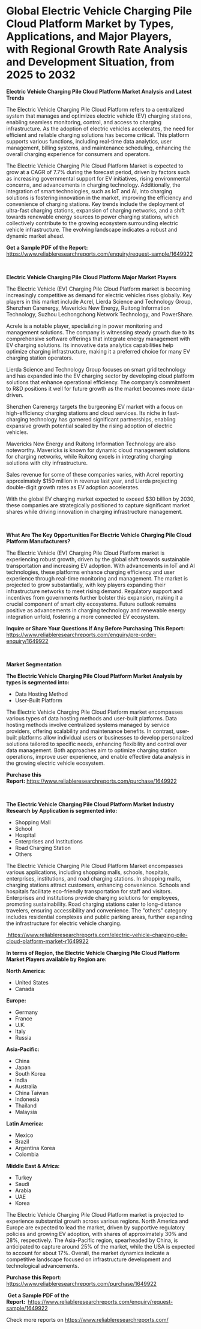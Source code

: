 <p><h1>Global Electric Vehicle Charging Pile Cloud Platform Market by Types, Applications, and Major Players, with Regional Growth Rate Analysis and Development Situation, from 2025 to 2032</h1></p><p><strong>Electric Vehicle Charging Pile Cloud Platform Market Analysis and Latest Trends</strong></p>
<p><p>The Electric Vehicle Charging Pile Cloud Platform refers to a centralized system that manages and optimizes electric vehicle (EV) charging stations, enabling seamless monitoring, control, and access to charging infrastructure. As the adoption of electric vehicles accelerates, the need for efficient and reliable charging solutions has become critical. This platform supports various functions, including real-time data analytics, user management, billing systems, and maintenance scheduling, enhancing the overall charging experience for consumers and operators.</p><p>The Electric Vehicle Charging Pile Cloud Platform Market is expected to grow at a CAGR of 7.7% during the forecast period, driven by factors such as increasing governmental support for EV initiatives, rising environmental concerns, and advancements in charging technology. Additionally, the integration of smart technologies, such as IoT and AI, into charging solutions is fostering innovation in the market, improving the efficiency and convenience of charging stations. Key trends include the deployment of ultra-fast charging stations, expansion of charging networks, and a shift towards renewable energy sources to power charging stations, which collectively contribute to the growing ecosystem surrounding electric vehicle infrastructure. The evolving landscape indicates a robust and dynamic market ahead.</p></p>
<p><strong>Get a Sample PDF of the Report:&nbsp;</strong> <a href="https://www.reliableresearchreports.com/enquiry/request-sample/1649922?utm_campaign=2930&utm_medium=2&utm_source=Github&utm_content=ia&utm_term=23032025&utm_id=electric-vehicle-charging-pile-cloud-platform">https://www.reliableresearchreports.com/enquiry/request-sample/1649922</a></p>
<p>&nbsp;</p>
<p><strong>Electric Vehicle Charging Pile Cloud Platform Major Market Players</strong></p>
<p><p>The Electric Vehicle (EV) Charging Pile Cloud Platform market is becoming increasingly competitive as demand for electric vehicles rises globally. Key players in this market include Acrel, Lierda Science and Technology Group, Shenzhen Carenergy, Mavericks New Energy, Ruitong Information Technology, Suzhou Lechongchong Network Technology, and PowerShare.</p><p>Acrele is a notable player, specializing in power monitoring and management solutions. The company is witnessing steady growth due to its comprehensive software offerings that integrate energy management with EV charging solutions. Its innovative data analytics capabilities help optimize charging infrastructure, making it a preferred choice for many EV charging station operators.</p><p>Lierda Science and Technology Group focuses on smart grid technology and has expanded into the EV charging sector by developing cloud platform solutions that enhance operational efficiency. The company’s commitment to R&D positions it well for future growth as the market becomes more data-driven.</p><p>Shenzhen Carenergy targets the burgeoning EV market with a focus on high-efficiency charging stations and cloud services. Its niche in fast-charging technology has garnered significant partnerships, enabling expansive growth potential scaled by the rising adoption of electric vehicles.</p><p>Mavericks New Energy and Ruitong Information Technology are also noteworthy. Mavericks is known for dynamic cloud management solutions for charging networks, while Ruitong excels in integrating charging solutions with city infrastructure. </p><p>Sales revenue for some of these companies varies, with Acrel reporting approximately $150 million in revenue last year, and Lierda projecting double-digit growth rates as EV adoption accelerates.</p><p>With the global EV charging market expected to exceed $30 billion by 2030, these companies are strategically positioned to capture significant market shares while driving innovation in charging infrastructure management.</p></p>
<p>&nbsp;</p>
<p><strong>What Are The Key Opportunities For Electric Vehicle Charging Pile Cloud Platform Manufacturers?</strong></p>
<p><p>The Electric Vehicle (EV) Charging Pile Cloud Platform market is experiencing robust growth, driven by the global shift towards sustainable transportation and increasing EV adoption. With advancements in IoT and AI technologies, these platforms enhance charging efficiency and user experience through real-time monitoring and management. The market is projected to grow substantially, with key players expanding their infrastructure networks to meet rising demand. Regulatory support and incentives from governments further bolster this expansion, making it a crucial component of smart city ecosystems. Future outlook remains positive as advancements in charging technology and renewable energy integration unfold, fostering a more connected EV ecosystem.</p></p>
<p><strong>Inquire or Share Your Questions If Any Before Purchasing This Report:</strong> <a href="https://www.reliableresearchreports.com/enquiry/pre-order-enquiry/1649922?utm_campaign=2930&utm_medium=2&utm_source=Github&utm_content=ia&utm_term=23032025&utm_id=electric-vehicle-charging-pile-cloud-platform">https://www.reliableresearchreports.com/enquiry/pre-order-enquiry/1649922</a></p>
<p>&nbsp;</p>
<p><strong>Market Segmentation</strong></p>
<p><strong>The Electric Vehicle Charging Pile Cloud Platform Market Analysis by types is segmented into:</strong></p>
<p><ul><li>Data Hosting Method</li><li>User-Built Platform</li></ul></p>
<p><p>The Electric Vehicle Charging Pile Cloud Platform market encompasses various types of data hosting methods and user-built platforms. Data hosting methods involve centralized systems managed by service providers, offering scalability and maintenance benefits. In contrast, user-built platforms allow individual users or businesses to develop personalized solutions tailored to specific needs, enhancing flexibility and control over data management. Both approaches aim to optimize charging station operations, improve user experience, and enable effective data analysis in the growing electric vehicle ecosystem.</p></p>
<p><strong>Purchase this Report:&nbsp;</strong><a href="https://www.reliableresearchreports.com/purchase/1649922?utm_campaign=2930&utm_medium=2&utm_source=Github&utm_content=ia&utm_term=23032025&utm_id=electric-vehicle-charging-pile-cloud-platform">https://www.reliableresearchreports.com/purchase/1649922</a></p>
<p>&nbsp;</p>
<p><strong>The Electric Vehicle Charging Pile Cloud Platform Market Industry Research by Application is segmented into:</strong></p>
<p><ul><li>Shopping Mall</li><li>School</li><li>Hospital</li><li>Enterprises and Institutions</li><li>Road Charging Station</li><li>Others</li></ul></p>
<p><p>The Electric Vehicle Charging Pile Cloud Platform Market encompasses various applications, including shopping malls, schools, hospitals, enterprises, institutions, and road charging stations. In shopping malls, charging stations attract customers, enhancing convenience. Schools and hospitals facilitate eco-friendly transportation for staff and visitors. Enterprises and institutions provide charging solutions for employees, promoting sustainability. Road charging stations cater to long-distance travelers, ensuring accessibility and convenience. The "others" category includes residential complexes and public parking areas, further expanding the infrastructure for electric vehicle charging.</p></p>
<p><a href="https://www.reliableresearchreports.com/electric-vehicle-charging-pile-cloud-platform-market-r1649922?utm_campaign=2930&utm_medium=2&utm_source=Github&utm_content=ia&utm_term=23032025&utm_id=electric-vehicle-charging-pile-cloud-platform">&nbsp;https://www.reliableresearchreports.com/electric-vehicle-charging-pile-cloud-platform-market-r1649922</a></p>
<p><strong>In terms of Region, the Electric Vehicle Charging Pile Cloud Platform Market Players available by Region are:</strong></p>
<p>
    <p> <strong> North America: </strong>
        <ul>
            <li>United States</li>
            <li>Canada</li>
        </ul>
        </p> 
    <p> <strong> Europe: </strong>
        <ul>
            <li>Germany</li>
            <li>France</li>
            <li>U.K.</li>
            <li>Italy</li>
            <li>Russia</li>
        </ul>
        </p> 
    <p> <strong> Asia-Pacific: </strong>
        <ul>
            <li>China</li>
            <li>Japan</li>
            <li>South Korea</li>
            <li>India</li>
            <li>Australia</li>
            <li>China Taiwan</li>
            <li>Indonesia</li>
            <li>Thailand</li>
            <li>Malaysia</li>
        </ul>
        </p> 
    <p> <strong> Latin America: </strong>
        <ul>
            <li>Mexico</li>
            <li>Brazil</li>
            <li>Argentina Korea</li>
            <li>Colombia</li>
        </ul>
        </p> 
    <p> <strong> Middle East & Africa: </strong>
        <ul>
            <li>Turkey</li>
            <li>Saudi</li>
            <li>Arabia</li>
            <li>UAE</li>
            <li>Korea</li>
        </ul>
    </p>
    </p>
<p><p>The Electric Vehicle Charging Pile Cloud Platform market is projected to experience substantial growth across various regions. North America and Europe are expected to lead the market, driven by supportive regulatory policies and growing EV adoption, with shares of approximately 30% and 28%, respectively. The Asia-Pacific region, spearheaded by China, is anticipated to capture around 25% of the market, while the USA is expected to account for about 17%. Overall, the market dynamics indicate a competitive landscape focused on infrastructure development and technological advancements.</p></p>
<p><strong>Purchase this Report: </strong><a href="https://www.reliableresearchreports.com/purchase/1649922?utm_campaign=2930&utm_medium=2&utm_source=Github&utm_content=ia&utm_term=23032025&utm_id=electric-vehicle-charging-pile-cloud-platform">https://www.reliableresearchreports.com/purchase/1649922</a></p>
<p>&nbsp;<strong>Get a Sample PDF of the Report:&nbsp;&nbsp;</strong><a href="https://www.reliableresearchreports.com/enquiry/request-sample/1649922?utm_campaign=2930&utm_medium=2&utm_source=Github&utm_content=ia&utm_term=23032025&utm_id=electric-vehicle-charging-pile-cloud-platform">https://www.reliableresearchreports.com/enquiry/request-sample/1649922</a></p>
<p><strong></strong></p>
<p>Check more reports on <a href="https://www.reliableresearchreports.com/?utm_campaign=2930&utm_medium=2&utm_source=Github&utm_content=ia&utm_term=23032025&utm_id=electric-vehicle-charging-pile-cloud-platform">https://www.reliableresearchreports.com/</a></p>